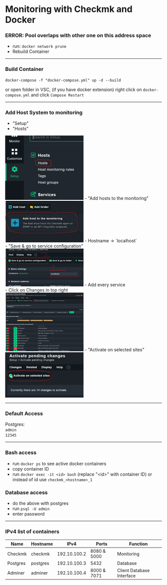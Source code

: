 # Monitoring with Checkmk and Docker
### ERROR: Pool overlaps with other one on this address space
- run: `docker network prune`
- Rebuild Container
------------------------
### Build Container
```
docker-compose -f "docker-compose.yml" up -d --build
```
or open folder in VSC, (if you have docker extension) right click on `docker-compose.yml` and click `Compose Restart`

-------------------------
### Add Host System to monitoring
- "Setup"<br>
- "Hosts"<br>
<img height="auto" width="50%" src="https://github.com/Nevah5/DockerMonitoring/raw/images/1.png">
- "Add hosts to the monitoring"<br>
<img height="auto" width="50%" src="https://github.com/Nevah5/DockerMonitoring/raw/images/2.png">
- Hostname -> `localhost`<br>
- "Save & go to service configuration"<br>
<img height="auto" width="50%" src="https://github.com/Nevah5/DockerMonitoring/raw/images/3.png">
- Add every service<br>
- Click on Changes in top right<br>
<img height="auto" width="50%" src="https://github.com/Nevah5/DockerMonitoring/raw/images/4.png">
- "Activate on selected sites"<br>
<img height="auto" width="50%" src="https://github.com/Nevah5/DockerMonitoring/raw/images/5.png">

--------------------------
### Default Access
Postgres:<br>
`admin`<br>
`12345`<br>

--------------------------
### Bash access
- run `docker ps` to see active docker containers
- copy container ID
- run `docker exec -it <id> bash` (replace "\<id>" with container ID) or instead of id use `checkmk_<hostname>_1`

### Database access
- do the above with postgres
- run `psql -U admin`
- enter password
--------------------------
### IPv4 list of containers
|Name|Hostname|IPv4|Ports|Function|
|-|-|-|-|-|
|Checkmk|checkmk|192.10.100.2|8080 & 5000|Monitoring|
|Postgres|postgres|192.10.100.3|5432|Database|
|Adminer|adminer|192.10.100.4|8000 & 7071|Client Database Interface|
